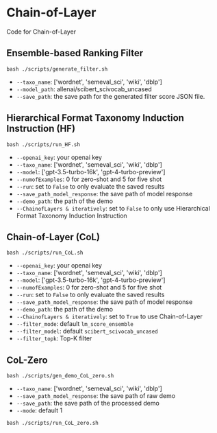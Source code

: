 # Chain-of-Layer

Code for Chain-of-Layer

## Ensemble-based Ranking Filter

```
bash ./scripts/generate_filter.sh
```

- `--taxo_name`: ['wordnet', 'semeval_sci', 'wiki', 'dblp']
- `--model_path`: allenai/scibert_scivocab_uncased
- `--save_path`: the save path for the generated filter score JSON file.

## Hierarchical Format Taxonomy Induction Instruction (HF)

```
bash ./scripts/run_HF.sh
```

- `--openai_key`: your openai key
- `--taxo_name`: ['wordnet', 'semeval_sci', 'wiki', 'dblp']
- `--model`: ['gpt-3.5-turbo-16k', 'gpt-4-turbo-preview']
- `--numofExamples`: 0 for zero-shot and 5 for five shot
- `--run`: set to `False` to only evaluate the saved results
- `--save_path_model_response`: the save path of model response
- `--demo_path`: the path of the demo
- `--ChainofLayers & iteratively`: set to `False` to only use Hierarchical Format Taxonomy Induction Instruction

## Chain-of-Layer (CoL)

```
bash ./scripts/run_CoL.sh
```

- `--openai_key`: your openai key
- `--taxo_name`: ['wordnet', 'semeval_sci', 'wiki', 'dblp']
- `--model`: ['gpt-3.5-turbo-16k', 'gpt-4-turbo-preview']
- `--numofExamples`: 0 for zero-shot and 5 for five shot
- `--run`: set to `False` to only evaluate the saved results
- `--save_path_model_response`: the save path of model response
- `--demo_path`: the path of the demo
- `--ChainofLayers & iteratively`: set to `True` to use Chain-of-Layer
- `--filter_mode`: default `lm_score_ensemble`
- `--filter_model`: default `scibert_scivocab_uncased`
- `--filter_topk`: Top-K filter

## CoL-Zero

```
bash ./scripts/gen_demo_CoL_zero.sh
```

- `--taxo_name`: ['wordnet', 'semeval_sci', 'wiki', 'dblp']
- `--save_path_model_response`: the save path of raw demo
- `--save_path`: the save path of the processed demo
- `--mode`: default 1

```
bash ./scripts/run_CoL_zero.sh
```
